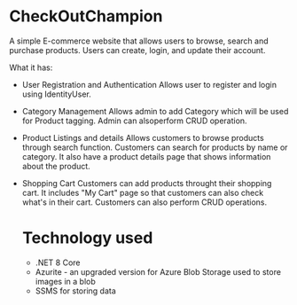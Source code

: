 # CheckOutChampion

A simple E-commerce website that allows users to browse, search and purchase products. Users can create, login, and update their account. 

What it has:
- User Registration and Authentication
      Allows user to register and login using IdentityUser.
- Category Management
      Allows admin to add Category which will be used for Product tagging. Admin can alsoperform CRUD operation.
- Product Listings and details
      Allows customers to browse products through search function. Customers can search for products by name or category.
      It also have a product details page that shows information about the product.
- Shopping Cart
      Customers can add products throught their shopping cart. It includes "My Cart" page so that customers can also check what's in their cart.
      Customers can also perform CRUD operations.

  # Technology used
  - .NET 8 Core
  - Azurite - an upgraded version for Azure Blob Storage used to store images in a blob
  - SSMS for storing data
